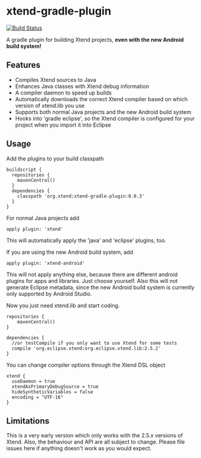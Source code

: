 xtend-gradle-plugin
===================

[![Build Status](https://oehme.ci.cloudbees.com/buildStatus/icon?job=xtend-gradle-plugin)](https://oehme.ci.cloudbees.com/job/xtend-gradle-plugin/)

A gradle plugin for building Xtend projects, **even with the new Android build system!**

Features
--------

- Compiles Xtend sources to Java
- Enhances Java classes with Xtend debug information
- A compiler daemon to speed up builds
- Automatically downloads the correct Xtend compiler based on which version of xtend.lib you use
- Supports both normal Java projects and the new Android build system
- Hooks into 'gradle eclipse', so the Xtend compiler is configured for your project when you import it into Eclipse

Usage
------

Add the plugins to your build classpath

    buildscript {
      repositories {
        mavenCentral()
      }
      dependencies {
        classpath 'org.xtend:xtend-gradle-plugin:0.0.3'
      }
    }

For normal Java projects add 

    apply plugin: 'xtend'

This will automatically apply the 'java' and 'eclipse' plugins, too.
  
If you are using the new Android build system, add

    apply plugin: 'xtend-android'

This will not apply anything else, because there are different android plugins for apps and libraries. Just choose yourself. Also this will not generate Eclipse metadata, since the new Android build system is currently only supported by Android Studio.
    
Now you just need xtend.lib and start coding.

    repositories {
    	mavenCentral()
    }
    
    dependencies {
      //or testCompile if you only want to use Xtend for some tests
      compile 'org.eclipse.xtend:org.eclipse.xtend.lib:2.5.2'
    }
    
You can change compiler options through the Xtend DSL object

    xtend {
      useDaemon = true
      xtendAsPrimaryDebugSource = true
      hideSyntheticVariables = false
      encoding = "UTF-16"
    }

Limitations
-----------

This is a very early version which only works with the 2.5.x versions of Xtend. Also, the behaviour and API are all subject to change. Please file issues here if anything doesn't work as you would expect.
